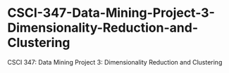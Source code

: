 # CSCI-347-Data-Mining-Project-3-Dimensionality-Reduction-and-Clustering
CSCI 347: Data Mining Project 3: Dimensionality Reduction and Clustering

